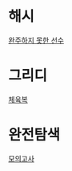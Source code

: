 # 해시
[완주하지 못한 선수](https://github.com/blackhoal/Study/blob/main/Coding%20Test/Day/Day%201/%EC%99%84%EC%A3%BC%ED%95%98%EC%A7%80%20%EB%AA%BB%ED%95%9C%20%EC%84%A0%EC%88%98.md)  
# 그리디
[체육복](https://github.com/blackhoal/Study/blob/main/Coding%20Test/Day/Day%202/%EC%B2%B4%EC%9C%A1%EB%B3%B5.md)

# 완전탐색
[모의고사](https://github.com/blackhoal/Study/blob/main/Coding%20Test/Day/Day%202/%EB%AA%A8%EC%9D%98%EA%B3%A0%EC%82%AC.md)

